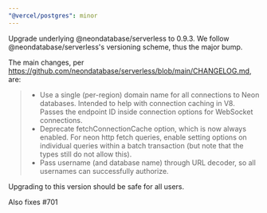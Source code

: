 ```yaml
---
"@vercel/postgres": minor
---
```


Upgrade underlying @neondatabase/serverless to 0.9.3.
We follow @neondatabase/serverless's versioning scheme, thus the major bump.

The main changes, per https://github.com/neondatabase/serverless/blob/main/CHANGELOG.md, are:
> - Use a single (per-region) domain name for all connections to Neon databases. Intended to help with connection caching in V8. Passes the endpoint ID inside connection options for WebSocket connections.
> - Deprecate fetchConnectionCache option, which is now always enabled. For neon http fetch queries, enable setting options on individual queries within a batch transaction (but note that the types still do not allow this).
> - Pass username (and database name) through URL decoder, so all usernames can successfully authorize.

Upgrading to this version should be safe for all users.

Also fixes #701
